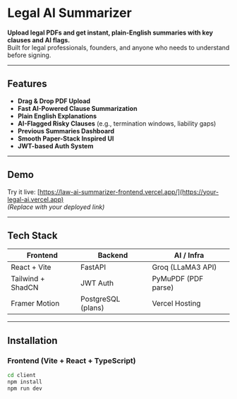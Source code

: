 #  Legal AI Summarizer

**Upload legal PDFs and get instant, plain-English summaries with key clauses and AI flags.**  
Built for legal professionals, founders, and anyone who needs to understand before signing.

---

## Features

-  **Drag & Drop PDF Upload**  
-  **Fast AI-Powered Clause Summarization**
-  **Plain English Explanations**
-  **AI-Flagged Risky Clauses** (e.g., termination windows, liability gaps)
-  **Previous Summaries Dashboard**
-  **Smooth Paper-Stack Inspired UI**  
-  **JWT-based Auth System**

---

##  Demo

Try it live: [https://law-ai-summarizer-frontend.vercel.app/](https://your-legal-ai.vercel.app)  
*(Replace with your deployed link)*

---

##  Tech Stack

| Frontend           | Backend            | AI / Infra        |
|--------------------|--------------------|-------------------|
| React + Vite       | FastAPI            | Groq (LLaMA3 API) |
| Tailwind + ShadCN  | JWT Auth           | PyMuPDF (PDF parse) |
| Framer Motion      | PostgreSQL (plans) | Vercel Hosting    |

---

## Installation

###  Frontend (Vite + React + TypeScript)

```bash
cd client
npm install
npm run dev
